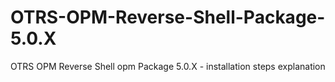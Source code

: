 # OTRS-OPM-Reverse-Shell-Package-5.0.X
OTRS OPM Reverse Shell opm Package 5.0.X - installation steps explanation
